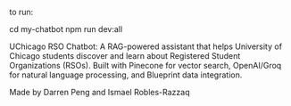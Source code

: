 to run: 

cd my-chatbot
npm run dev:all

UChicago RSO Chatbot: A RAG-powered assistant that helps University of Chicago students discover and learn about Registered Student Organizations (RSOs). Built with Pinecone for vector search, OpenAI/Groq for natural language processing, and Blueprint data integration.

Made by Darren Peng and Ismael Robles-Razzaq
